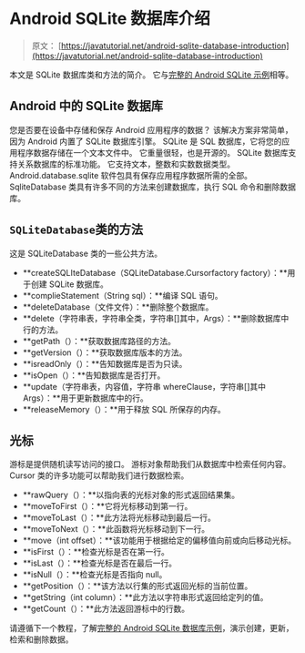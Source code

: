 # Android SQLite 数据库介绍

> 原文： [https://javatutorial.net/android-sqlite-database-introduction](https://javatutorial.net/android-sqlite-database-introduction)

本文是 SQLite 数据库类和方法的简介。 它与[完整的 Android SQLite 示例](https://javatutorial.net/android-sqlite-database-example)相等。

## Android 中的 SQLite 数据库

您是否要在设备中存储和保存 Android 应用程序的数据？ 该解决方案非常简单，因为 Android 内置了 SQLite 数据库引擎。 SQLite 是 SQL 数据库，它将您的应用程序数据存储在一个文本文件中。 它重量很轻，也是开源的。 SQLite 数据库支持关系数据库的标准功能。 它支持文本，整数和实数数据类型。 Android.database.sqlite 软件包具有保存应用程序数据所需的全部。 SqliteDatabase 类具有许多不同的方法来创建数据库，执行 SQL 命令和删除数据库。

## `SQLiteDatabase`类的方法

这是 SQLiteDatabase 类的一些公共方法。

*   **createSQLIteDatabase（SQLiteDatabase.Cursorfactory factory）：**用于创建 SQLite 数据库。
*   **complieStatement（String sql）：**编译 SQL 语句。
*   **deleteDatabase（文件文件）：**删除整个数据库。
*   **delete（字符串表，字符串全类，字符串[]其中，Args）：**删除数据库中行的方法。
*   **getPath（）：**获取数据库路径的方法。
*   **getVersion（）：**获取数据库版本的方法。
*   **isreadOnly（）：**告知数据库是否为只读。
*   **isOpen（）：**告知数据库是否打开。
*   **update（字符串表，内容值，字符串 whereClause，字符串[]其中 Args）：**用于更新数据库中的行。
*   **releaseMemory（）：**用于释放 SQL 所保存的内存。

## 光标

游标是提供随机读写访问的接口。 游标对象帮助我们从数据库中检索任何内容。 Cursor 类的许多功能可以帮助我们进行数据检索。

*   **rawQuery（）：**以指向表的光标对象的形式返回结果集。
*   **moveToFirst（）：**它将光标移动到第一行。
*   **moveToLast（）：**此方法将光标移动到最后一行。
*   **moveToNext（）：**此函数将光标移动到下一行。
*   **move（int offset）：**该功能用于根据给定的偏移值向前或向后移动光标。
*   **isFirst（）：**检查光标是否在第一行。
*   **isLast（）：**检查光标是否在最后一行。
*   **isNull（）：**检查光标是否指向 null。
*   **getPosition（）：**该方法以行集的形式返回光标的当前位置。
*   **getString（int column）：**此方法以字符串形式返回给定列的值。
*   **getCount（）：**此方法返回游标中的行数。

请遵循下一个教程，了解[完整的 Android SQLite 数据库示例](https://javatutorial.net/android-sqlite-database-example)，演示创建，更新，检索和删除数据。